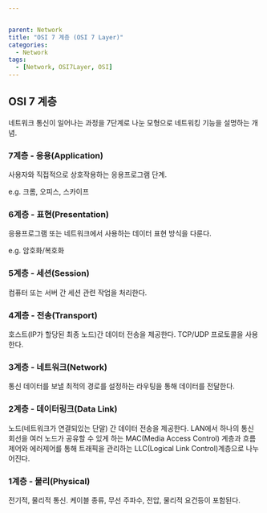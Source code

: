 ```yaml
---


parent: Network
title: "OSI 7 계층 (OSI 7 Layer)"
categories:
  - Network
tags:
  - [Network, OSI7Layer, OSI]
---
```




## OSI 7 계층

네트워크 통신이 일어나는 과정을 7단계로 나눈 모형으로 네트워킹 기능을 설명하는 개념.



### 7계층 - 응용(Application)

사용자와 직접적으로 상호작용하는 응용프로그램 단계. 

e.g. 크롬, 오피스, 스카이프



### 6계층 - 표현(Presentation)

응용프로그램 또는 네트워크에서 사용하는 데이터 표현 방식을 다룬다.

e.g. 암호화/복호화



### 5계층 - 세션(Session)

컴퓨터 또는 서버 간 세션 관련 작업을 처리한다.



### 4계층 - 전송(Transport)

호스트(IP가 할당된 최종 노드)간 데이터 전송을 제공한다. TCP/UDP 프로토콜을 사용한다.



### 3계층 - 네트워크(Network)

통신 데이터를 보낼 최적의 경로를 설정하는 라우팅을 통해 데이터를 전달한다.



### 2계층 - 데이터링크(Data Link)

노드(네트워크가 연결되있는 단말) 간 데이터 전송을 제공한다. LAN에서 하나의 통신 회선을 여러 노드가 공유할 수 있게 하는 MAC(Media Access Control) 계층과 흐름제어와 에러제어를 통해 트래픽을 관리하는 LLC(Logical Link Control)계층으로 나누어진다.



### 1계층 - 물리(Physical)

전기적, 물리적 통신. 케이블 종류, 무선 주파수, 전압, 물리적 요건등이 포함된다.